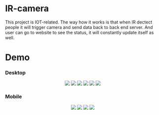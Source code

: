 # IR-camera
This project is IOT-related. The way how it works is that when IR dectect people it will trigger camera and send data back to back end server.
And user can go to website to see the status, it will constantly update itself as well.


<h1>Demo</h1>
<h3>Desktop</h3>


<p align="center">
  <img src="https://i.imgur.com/fk4J4x3.png">
  <img src="https://i.imgur.com/phjiA2o.png">
  <img src="https://i.imgur.com/N50U57P.png">
  <img src="https://i.imgur.com/2qkMlLg.png">
  <img src="https://i.imgur.com/1aw6KzA.png">
  <img src="https://i.imgur.com/QQgvwbH.png">
</p>

<h3>Mobile</h3>


<p align="center">
  <img src="https://i.imgur.com/VHP1Vq9.png">
  <img src="https://i.imgur.com/hP2bJCp.png">
  <img src="https://i.imgur.com/LlznuO5.png">
  <img src="https://i.imgur.com/7KYVbwF.png">
</p>
